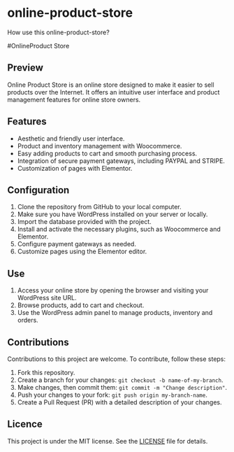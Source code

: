 # online-product-store
How use this online-product-store?

#OnlineProduct Store

## Preview

Online Product Store is an online store designed to make it easier to sell products over the Internet. It offers an intuitive user interface and product management features for online store owners.

## Features

- Aesthetic and friendly user interface.
- Product and inventory management with Woocommerce.
- Easy adding products to cart and smooth purchasing process.
- Integration of secure payment gateways, including PAYPAL and STRIPE.
- Customization of pages with Elementor.

## Configuration

1. Clone the repository from GitHub to your local computer.
2. Make sure you have WordPress installed on your server or locally.
3. Import the database provided with the project.
4. Install and activate the necessary plugins, such as Woocommerce and Elementor.
5. Configure payment gateways as needed.
6. Customize pages using the Elementor editor.

## Use

1. Access your online store by opening the browser and visiting your WordPress site URL.
2. Browse products, add to cart and checkout.
3. Use the WordPress admin panel to manage products, inventory and orders.

## Contributions

Contributions to this project are welcome. To contribute, follow these steps:

1. Fork this repository.
2. Create a branch for your changes: `git checkout -b name-of-my-branch`.
3. Make changes, then commit them: `git commit -m "Change description"`.
4. Push your changes to your fork: `git push origin my-branch-name`.
5. Create a Pull Request (PR) with a detailed description of your changes.

## Licence

This project is under the MIT license. See the [LICENSE](LICENSE) file for details.

